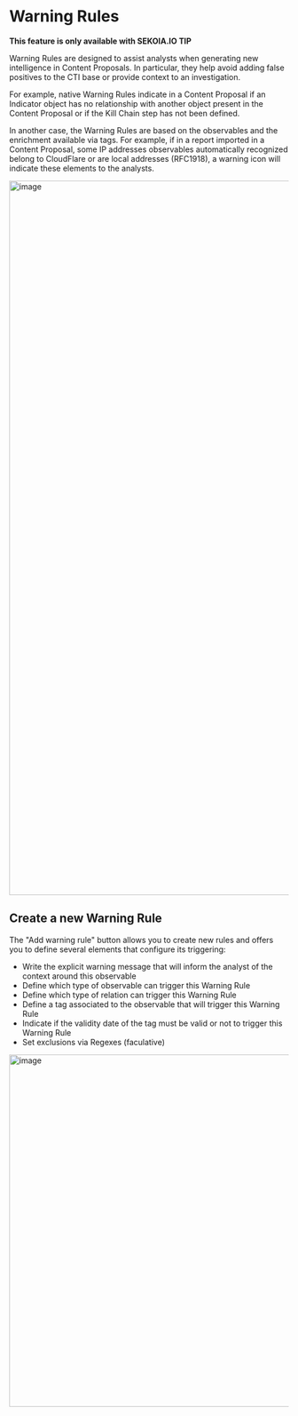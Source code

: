 # Warning Rules

**This feature is only available with SEKOIA.IO TIP**

Warning Rules are designed to assist analysts when generating new intelligence in Content Proposals. In particular, they help avoid adding false positives to the CTI base or provide context to an investigation. 

For example, native Warning Rules indicate in a Content Proposal if an Indicator object has no relationship with another object present in the Content Proposal or if the Kill Chain step has not been defined.

In another case, the Warning Rules are based on the observables and the enrichment available via tags. For example, if in a report imported in a Content Proposal, some IP addresses observables automatically recognized belong to CloudFlare or are local addresses (RFC1918), a warning icon will indicate these elements to the analysts.

<img width="1286" alt="image" src="https://user-images.githubusercontent.com/17184467/155106305-12385153-1a9b-452c-bf32-9a962cec0671.png">

## Create a new Warning Rule

The "Add warning rule" button allows you to create new rules and offers you to define several elements that configure its triggering:

* Write the explicit warning message that will inform the analyst of the context around this observable
* Define which type of observable can trigger this Warning Rule
* Define which type of relation can trigger this Warning Rule
* Define a tag associated to the observable that will trigger this Warning Rule
* Indicate if the validity date of the tag must be valid or not to trigger this Warning Rule
* Set exclusions via Regexes (faculative)

<img width="634" alt="image" src="https://user-images.githubusercontent.com/17184467/155107814-fb187034-f15b-409d-afbe-4555db6a1d4c.png">

